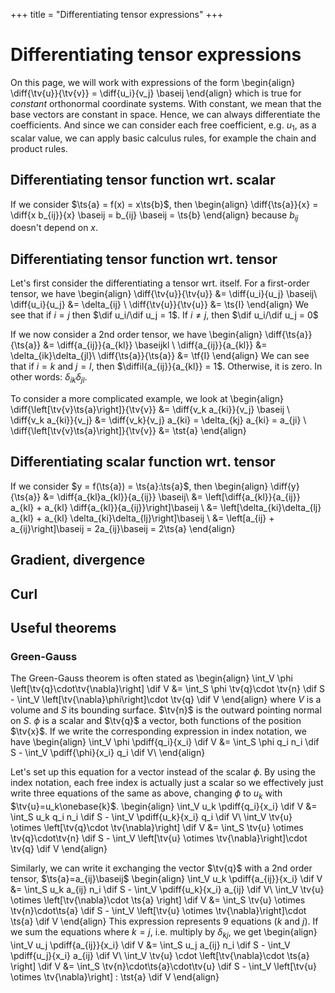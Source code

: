 +++
title = "Differentiating tensor expressions"
+++

# Differentiating tensor expressions
On this page, we will work with expressions of the form
\begin{align}
\diff{\tv{u}}{\tv{v}} = \diff{u_i}{v_j} \baseij
\end{align}
which is true for *constant* orthonormal coordinate systems. With constant, we mean that the base vectors are constant in space. Hence, we can always differentiate the coefficients. And since we can consider each free coefficient, e.g. $u_1$, as a scalar value, we can apply basic calculus rules, for example the chain and product rules. 

## Differentiating tensor function wrt. scalar
If we consider $\ts{a} = f(x) = x\ts{b}$, then 
\begin{align}
\diff{\ts{a}}{x} = \diff{x b_{ij}}{x} \baseij = b_{ij} \baseij = \ts{b}
\end{align}
because $b_{ij}$ doesn't depend on $x$.

## Differentiating tensor function wrt. tensor
Let's first consider the differentiating a tensor wrt. itself. For a first-order tensor, we have
\begin{align}
\diff{\tv{u}}{\tv{u}} &= \diff{u_i}{u_j} \baseij\\
\diff{u_i}{u_j} &= \delta_{ij} \\
\diff{\tv{u}}{\tv{u}} &= \ts{I}
\end{align}
We see that if $i=j$ then $\dif u_i/\dif u_j = 1$. If $i\neq j$, then $\dif u_i/\dif u_j = 0$

If we now consider a 2nd order tensor, we have
\begin{align}
\diff{\ts{a}}{\ts{a}} &= \diff{a_{ij}}{a_{kl}} \baseijkl \\
\diff{a_{ij}}{a_{kl}} &= \delta_{ik}\delta_{jl}\\
\diff{\ts{a}}{\ts{a}} &= \tf{I}
\end{align}
We can see that if $i=k$ and $j=l$, then $\diffil{a_{ij}}{a_{kl}} = 1$. Otherwise, it is zero. In other words: $\delta_{ik}\delta_{jl}$. 

To consider a more complicated example, we look at
\begin{align}
\diff{\left[\tv{v}\ts{a}\right]}{\tv{v}} &= \diff{v_k a_{ki}}{v_j} \baseij \\
\diff{v_k a_{ki}}{v_j} &= \diff{v_k}{v_j} a_{ki} = \delta_{kj} a_{ki} = a_{ji} \\
\diff{\left[\tv{v}\ts{a}\right]}{\tv{v}} &= \tst{a}
\end{align}

## Differentiating scalar function wrt. tensor
If we consider $y = f(\ts{a}) = \ts{a}:\ts{a}$, then
\begin{align}
\diff{y}{\ts{a}} &= \diff{a_{kl}a_{kl}}{a_{ij}} \baseij\\
&= \left[\diff{a_{kl}}{a_{ij}} a_{kl} + a_{kl} \diff{a_{kl}}{a_{ij}}\right]\baseij \\
&= \left[\delta_{ki}\delta_{lj} a_{kl} + a_{kl} \delta_{ki}\delta_{lj}\right]\baseij \\
&= \left[a_{ij} + a_{ij}\right]\baseij = 2a_{ij}\baseij = 2\ts{a}
\end{align}

## Gradient, divergence

## Curl

## Useful theorems
### Green-Gauss
The Green-Gauss theorem is often stated as
\begin{align}
\int_V \phi \left[\tv{q}\cdot\tv{\nabla}\right] \dif V &= \int_S \phi \tv{q}\cdot \tv{n} \dif S - \int_V \left[\tv{\nabla}\phi\right]\cdot \tv{q} \dif V
\end{align}
where $V$ is a volume and $S$ its bounding surface. $\tv{n}$ is the outward pointing normal on $S$. $\phi$ is a scalar and $\tv{q}$ a vector, both functions of the position $\tv{x}$. 
If we write the corresponding expression in index notation, we have
\begin{align}
\int_V \phi \pdiff{q_i}{x_i} \dif V &= \int_S \phi q_i n_i \dif S - \int_V \pdiff{\phi}{x_i} q_i \dif V\\
\end{align}

Let's set up this equation for a vector instead of the scalar $\phi$. By using the index notation, each free index is actually just a scalar so we effectively just write three equations of the same as above, changing $\phi$ to $u_k$ with $\tv{u}=u_k\onebase{k}$.
\begin{align}
\int_V u_k \pdiff{q_i}{x_i} \dif V &= \int_S u_k q_i n_i \dif S - \int_V \pdiff{u_k}{x_i} q_i \dif V\\
\int_V \tv{u} \otimes \left[\tv{q}\cdot \tv{\nabla}\right] \dif V &= \int_S \tv{u} \otimes \tv{q}\cdot\tv{n} \dif S - \int_V \left[\tv{u} \otimes \tv{\nabla}\right]\cdot \tv{q} \dif V
\end{align}

Similarly, we can write it exchanging the vector $\tv{q}$ with a 2nd order tensor, $\ts{a}=a_{ij}\baseij$
\begin{align}
\int_V u_k \pdiff{a_{ij}}{x_i} \dif V &= \int_S u_k a_{ij} n_i \dif S - \int_V \pdiff{u_k}{x_i} a_{ij} \dif V\\
\int_V \tv{u} \otimes \left[\tv{\nabla}\cdot \ts{a} \right] \dif V &= \int_S \tv{u} \otimes \tv{n}\cdot\ts{a} \dif S - \int_V \left[\tv{u} \otimes \tv{\nabla}\right]\cdot \ts{a} \dif V
\end{align}
This expression represents 9 equations ($k$ and $j$). If we sum the equations where $k=j$, i.e. multiply by $\delta_{kj}$, we get
\begin{align}
\int_V u_j \pdiff{a_{ij}}{x_i} \dif V &= \int_S u_j a_{ij} n_i \dif S - \int_V \pdiff{u_j}{x_i} a_{ij} \dif V\\
\int_V \tv{u} \cdot \left[\tv{\nabla}\cdot \ts{a} \right] \dif V &= \int_S \tv{n}\cdot\ts{a}\cdot\tv{u} \dif S - \int_V \left[\tv{u} \otimes \tv{\nabla}\right] : \tst{a} \dif V
\end{align}